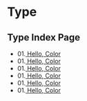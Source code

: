 # Type

## Type Index Page
- 01.[ Hello, Color](type_ca/)
- 01.[ Hello, Color](type_ca00/)
- 01.[ Hello, Color](type_from_outline_template/)
- 01.[ Hello, Color](type_from_pixels_template/)
- 01.[ Hello, Color](type_hw/)
- 01.[ Hello, Color](typeCASub/)
